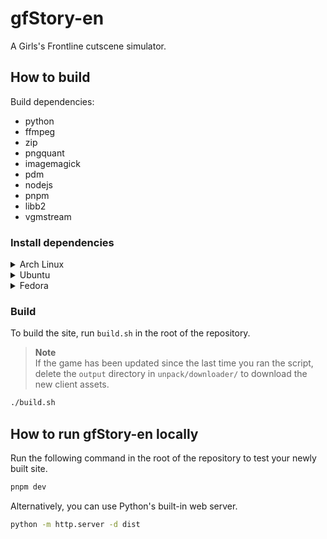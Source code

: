 # gfStory-en

A Girls's Frontline cutscene simulator.

## How to build

Build dependencies:

- python
- ffmpeg
- zip
- pngquant
- imagemagick
- pdm
- nodejs
- pnpm
- libb2
- vgmstream

### Install dependencies

<details>
<summary>Arch Linux</summary>

```bash
sudo pacman -S git python python-pdm ffmpeg pngquant imagemagick libb2 nodejs pnpm zip
```

Install vgmstream:

Either install the `vgmstream-git` package from AUR or use the following command to install a precompiled binary in `~/.local/bin`.

```bash
mkdir -p ~/.local/bin && wget -qO- https://github.com/vgmstream/vgmstream-releases/releases/download/nightly/vgmstream-linux-cli.tar.gz | tar zxf - -C ~/.local/bin
```

Don't forget to add `~/.local/bin` to your `$PATH` if you use this method.
</details>

<details>
<summary>Ubuntu</summary>

```bash
sudo apt install git python3 python3-venv ffmpeg pngquant imagemagick libb2-1 nodejs libfuse2 zip
```

Install pdm:

```bash
wget -qO- https://pdm-project.org/install-pdm.py | python3 -
```

Install pnpm:

```bash
wget -qO- https://get.pnpm.io/install.sh | sh -
```

Install magick:

Ubuntu based distros ship an ancient version of imagemagick that does not include `magick`, a "new" command line utility required by the image unpacker script. Fortunately, there's a standalone appimage of magick that we can use.

```bash
wget https://imagemagick.org/archive/binaries/magick -P ~/.local/bin
chmod +x ~/.local/bin/magick
```

Install vgmstream:

```bash
wget -qO- https://github.com/vgmstream/vgmstream-releases/releases/download/nightly/vgmstream-linux-cli.tar.gz | tar zxf - -C ~/.local/bin
```

Restart your terminal and make sure that `~/.local/bin` is in your `$PATH`.
</details>

<details>
<summary>Fedora</summary>

```bash
sudo dnf install git python ffmpeg pngquant ImageMagick libb2 nodejs pnpm zip
```

Install pdm:

```bash
wget -qO- https://pdm-project.org/install-pdm.py | python3 -
```

Install vgmstream:

```bash
wget -qO- https://github.com/vgmstream/vgmstream-releases/releases/download/nightly/vgmstream-linux-cli.tar.gz | tar zxf - -C ~/.local/bin
```

Restart your terminal and make sure that `~/.local/bin` is in your `$PATH`.
</details>

### Build

To build the site, run `build.sh` in the root of the repository.
> **Note**  
> If the game has been updated since the last time you ran the script, delete the `output` directory in `unpack/downloader/` to download the new client assets.

```bash
./build.sh
```

## How to run gfStory-en locally

Run the following command in the root of the repository to test your newly built site.

```bash
pnpm dev
```

Alternatively, you can use Python's built-in web server.

```bash
python -m http.server -d dist
```
